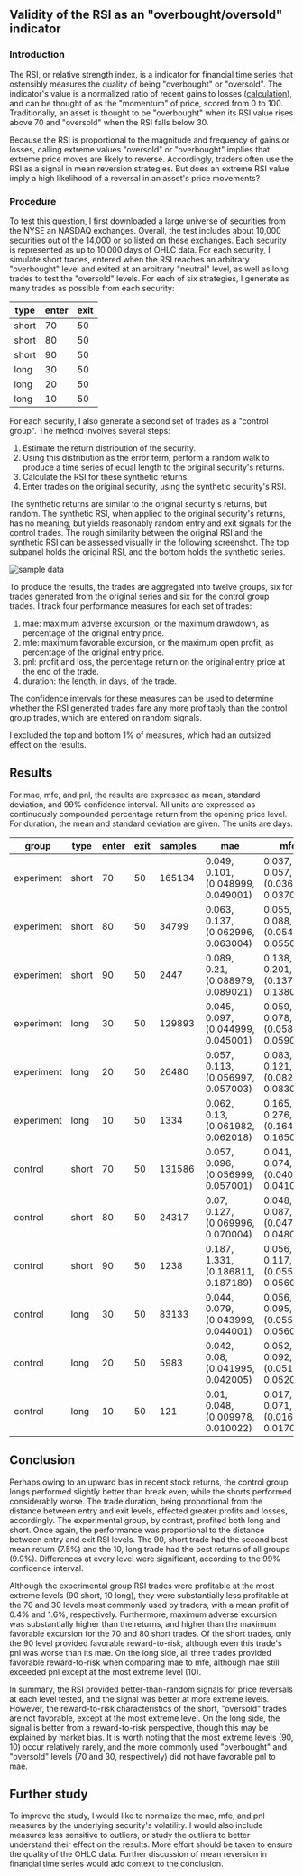 ## Validity of the RSI as an "overbought/oversold" indicator

### Introduction

The RSI, or relative strength index, is a indicator for financial time series that ostensibly measures the quality of being "overbought" or "oversold". The indicator's value is a normalized ratio of recent gains to losses ([calculation](https://en.wikipedia.org/wiki/Relative_strength_index#Calculation)), and can be thought of as the "momentum" of price, scored from 0 to 100. Traditionally, an asset is thought to be "overbought" when its RSI value rises above 70 and "oversold" when the RSI falls below 30.

Because the RSI is proportional to the magnitude and frequency of gains or losses, calling extreme values "oversold" or "overbought" implies that extreme price moves are likely to reverse. Accordingly, traders often use the RSI as a signal in mean reversion strategies. But does an extreme RSI value imply a high likelihood of a reversal in an asset's price movements?

### Procedure

To test this question, I first downloaded a large universe of securities from the NYSE an NASDAQ exchanges. Overall, the test includes about 10,000 securities out of the 14,000 or so listed on these exchanges. Each security is represented as up to 10,000 days of OHLC data. For each security, I simulate short trades, entered when the RSI reaches an arbitrary "overbought" level and exited at an arbitrary "neutral" level, as well as long trades to test the "oversold" levels. For each of six strategies, I generate as many trades as possible from each security:

type |enter|exit
----|----|----
short|70|50
short|80|50
short|90|50
long|30|50
long|20|50
long|10|50

For each security, I also generate a second set of trades as a "control group". The method involves several steps:

1. Estimate the return distribution of the security.
1. Using this distribution as the error term, perform a random walk to produce a time series of equal length to the original security's returns.
1. Calculate the RSI for these synthetic returns.
1. Enter trades on the original security, using the synthetic security's RSI.

The synthetic returns are similar to the original security's returns, but random. The synthetic RSI, when applied to the original security's returns, has no meaning, but yields reasonably random entry and exit signals for the control trades. The rough similarity between the original RSI and the synthetic RSI can be assessed visually in the following screenshot. The top subpanel holds the original RSI, and the bottom holds the synthetic series.

![sample data](https://user-images.githubusercontent.com/5386472/107602385-1e49d900-6bde-11eb-83f9-e901fba389ad.png)

To produce the results, the trades are aggregated into twelve groups, six for trades generated from the original series and six for the control group trades. I track four performance measures for each set of trades:

1. mae: maximum adverse excursion, or the maximum drawdown, as percentage of the original entry price.
1. mfe: maximum favorable excursion, or the maximum open profit, as percentage of the original entry price.
1. pnl: profit and loss, the percentage return on the original entry price at the end of the trade.
1. duration: the length, in days, of the trade.

The confidence intervals for these measures can be used to determine whether the RSI generated trades fare any more profitably than the control group trades, which are entered on random signals.

I excluded the top and bottom 1% of measures, which had an outsized effect on the results.

## Results

For mae, mfe, and pnl, the results are expressed as mean, standard deviation, and 99% confidence interval. All units are expressed as continuously compounded percentage return from the opening price level. For duration, the mean and standard deviation are given. The units are days.

group|type|enter|exit|samples|mae|mfe|pnl|duration
---------------|---------------|---------------|---------------|---------------|---------------|---------------|---------------|---------------
experiment|short|70|50|165134|0.049, 0.101, (0.048999, 0.049001)|0.037, 0.057, (0.036999, 0.037001)|0.004, 0.108, (0.003999, 0.004001)|22.829, 16.129
experiment|short|80|50|34799|0.063, 0.137, (0.062996, 0.063004)|0.055, 0.088, (0.054998, 0.055002)|0.012, 0.152, (0.011996, 0.012004)|25.478, 16.822
experiment|short|90|50|2447|0.089, 0.21, (0.088979, 0.089021)|0.138, 0.201, (0.13798, 0.13802)|0.075, 0.289, (0.074971, 0.075029)|28.044, 21.029
experiment|long|30|50|129893|0.045, 0.097, (0.044999, 0.045001)|0.059, 0.078, (0.058999, 0.059001)|0.016, 0.122, (0.015998, 0.016002)|22.136, 15.353
experiment|long|20|50|26480|0.057, 0.113, (0.056997, 0.057003)|0.083, 0.121, (0.082996, 0.083004)|0.028, 0.165, (0.027995, 0.028005)|26.455, 16.288
experiment|long|10|50|1334|0.062, 0.13, (0.061982, 0.062018)|0.165, 0.276, (0.164962, 0.165038)|0.099, 0.306, (0.098958, 0.099042)|30.803, 20.441
control|short|70|50|131586|0.057, 0.096, (0.056999, 0.057001)|0.041, 0.074, (0.040999, 0.041001)|-0.011, 0.123, (-0.011002, -0.010998)|24.437, 17.668
control|short|80|50|24317|0.07, 0.127, (0.069996, 0.070004)|0.048, 0.087, (0.047997, 0.048003)|-0.015, 0.154, (-0.015005, -0.014995)|26.25, 17.889
control|short|90|50|1238|0.187, 1.331, (0.186811, 0.187189)|0.056, 0.117, (0.055983, 0.056017)|-0.068, 0.704, (-0.0681, -0.0679)|15.182, 12.207
control|long|30|50|83133|0.044, 0.079, (0.043999, 0.044001)|0.056, 0.095, (0.055998, 0.056002)|0.008, 0.128, (0.007998, 0.008002)|28.116, 19.239
control|long|20|50|5983|0.042, 0.08, (0.041995, 0.042005)|0.052, 0.092, (0.051994, 0.052006)|0.007, 0.131, (0.006992, 0.007008)|28.337, 21.261
control|long|10|50|121|0.01, 0.048, (0.009978, 0.010022)|0.017, 0.071, (0.016968, 0.017032)|0.003, 0.085, (0.002961, 0.003039)|10.73, 9.82

## Conclusion

Perhaps owing to an upward bias in recent stock returns, the control group longs performed slightly better than break even, while the shorts performed considerably worse. The trade duration, being proportional from the distance between entry and exit levels, effected greater profits and losses, accordingly. The experimental group, by contrast, profited both long and short. Once again, the performance was proportional to the distance between entry and exit RSI levels. The 90, short trade had the second best mean return (7.5%) and the 10, long trade had the best returns of all groups (9.9%). Differences at every level were significant, according to the 99% confidence interval.

Although the experimental group RSI trades were profitable at the most extreme levels (90 short, 10 long), they were substantially less profitable at the 70 and 30 levels most commonly used by traders, with a mean profit of 0.4% and 1.6%, respectively. Furthermore, maximum adverse excursion was substantially higher than the returns, and higher than the maximum favorable excursion for the 70 and 80 short trades. Of the short trades, only the 90 level provided favorable reward-to-risk, although even this trade's pnl was worse than its mae. On the long side, all three trades provided favorable reward-to-risk when comparing mae to mfe, although mae still exceeded pnl except at the most extreme level (10).

In summary, the RSI provided better-than-random signals for price reversals at each level tested, and the signal was better at more extreme levels. However, the reward-to-risk characteristics of the short, "oversold" trades are not favorable, except at the most extreme level. On the long side, the signal is better from a reward-to-risk perspective, though this may be explained by market bias. It is worth noting that the most extreme levels (90, 10) occur relatively rarely, and the more commonly used "overbought" and "oversold" levels (70 and 30, respectively) did not have favorable pnl to mae.

## Further study

To improve the study, I would like to normalize the mae, mfe, and pnl measures by the underlying security's volatility. I would also include measures less sensitive to outliers, or study the outliers to better understand their effect on the results. More effort should be taken to ensure the quality of the OHLC data. Further discussion of mean reversion in financial time series would add context to the conclusion.
